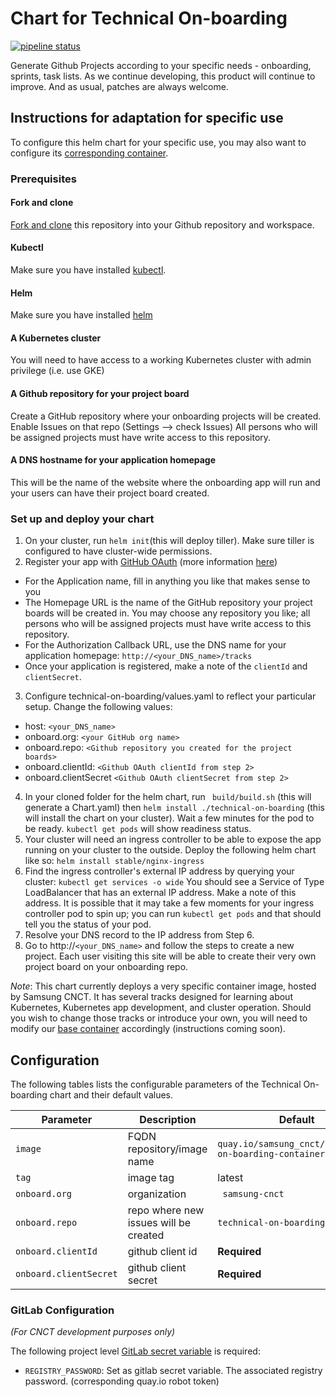 # Chart for Technical On-boarding
[![pipeline status](https://git.cnct.io/common-tools/samsung-cnct_chart-technical-on-boarding/badges/master/pipeline.svg)](https://git.cnct.io/common-tools/samsung-cnct_chart-technical-on-boarding/commits/master)

Generate Github Projects according to your specific needs - onboarding, sprints, task lists. As we continue developing, this product will continue to improve. And as usual, patches are always welcome.

## Instructions for adaptation for specific use

To configure this helm chart for your specific use, you may also want to configure its [corresponding container](https://github.com/samsung-cnct/container-technical-on-boarding).

### Prerequisites

#### Fork and clone

[Fork and clone](https://guides.github.com/activities/forking/) this repository into your Github repository and workspace.

#### Kubectl

Make sure you have installed [kubectl](https://kubernetes.io/docs/tasks/tools/install-kubectl/).

#### Helm

Make sure you have installed [helm](https://docs.helm.sh/using_helm/#installing-helm)

#### A Kubernetes cluster

You will need to have access to a working Kubernetes cluster with admin privilege (i.e. use GKE)

#### A Github repository for your project board

Create a GitHub repository where your onboarding projects will be created.
Enable Issues on that repo (Settings --> check Issues)
All persons who will be assigned projects must have write access to this repository.

#### A DNS hostname for your application homepage

This will be the name of the website where the onboarding app will run and your users can have their project board created.

### Set up and deploy your chart

1. On your cluster, run `helm init`(this will deploy tiller). Make sure tiller is configured to have cluster-wide permissions.
2. Register your app with [GitHub OAuth](https://github.com/settings/applications/new) (more information [here](https://developer.github.com/v3/guides/basics-of-authentication/))
  - For the Application name, fill in anything you like that makes sense to you
  - The Homepage URL is the name of the GitHub repository your project boards will be created in. You may choose any repository you like; all persons who will be assigned projects must have write access to this repository.
  - For the Authorization Callback URL, use the DNS name for your application homepage: `http://<your_DNS_name>/tracks`
  - Once your application is registered, make a note of the `clientId` and `clientSecret`.
3. Configure technical-on-boarding/values.yaml to reflect your particular setup. Change the following values:
  - host: `<your_DNS_name>`
  - onboard.org: `<your GitHub org name>`
  - onboard.repo: `<Github repository you created for the project boards>`
  - onboard.clientId: `<Github OAuth clientId from step 2>`
  - onboard.clientSecret `<Github OAuth clientSecret from step 2>`
4. In your cloned folder for the helm chart, run
` build/build.sh` (this will generate a Chart.yaml)
then
`helm install ./technical-on-boarding` (this will install the chart on your cluster).
Wait a few minutes for the pod to be ready. `kubectl get pods` will show readiness status.
5. Your cluster will need an ingress controller to be able to expose the app running on your cluster to the outside. Deploy the following helm chart like so:
`helm install stable/nginx-ingress`
6. Find the ingress controller's external IP address by querying your cluster:
`kubectl get services -o wide`
You should see a Service of Type LoadBalancer that has an external IP address. Make a note of this address.
It is possible that it may take a few moments for your ingress controller pod to spin up; you can run
`kubectl get pods` and that should tell you the status of your pod.
7. Resolve your DNS record to the IP address from Step 6.
8. Go to http://`<your_DNS_name>` and follow the steps to create a new project. Each user visiting this site will be able to create their very own project board on your onboarding repo.

*Note*: This chart currently deploys a very specific container image, hosted by Samsung CNCT. It has several tracks designed for learning about Kubernetes, Kubernetes app development, and cluster operation. Should you wish to change those tracks or introduce your own, you will need to modify our [base container](https://github.com/samsung-cnct/container-technical-on-boarding) accordingly (instructions coming soon).

## Configuration

The following tables lists the configurable parameters of the Technical On-boarding chart and their default values.

| Parameter                | Description                                     | Default                                                |
| ------------------------ | ----------------------------------------------- | ------------------------------------------------------ |
| `image           `       | FQDN repository/image name                      | `quay.io/samsung_cnct/technical-on-boarding-container` |
| `tag`                    | image tag                                       | latest                                                 |
| `onboard.org`            | organization                                    | ` samsung-cnct`                                        |
| `onboard.repo`           | repo where new issues will be created           | `technical-on-boarding`                                |
| `onboard.clientId`       | github client id                                |  **Required**                                          |
| `onboard.clientSecret`   | github client secret                            |  **Required**                                          |

### GitLab Configuration

*(For CNCT development purposes only)*

The following project level [GitLab secret variable](https://git.cnct.io/help/ci/variables/README.md#secret-variables)
is required:

  - `REGISTRY_PASSWORD`: Set as gitlab secret variable. The associated registry password. (corresponding quay.io robot token)
